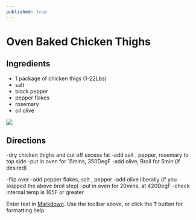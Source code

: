 ```yaml
---
published: true
---
```

# Oven Baked Chicken Thighs

## Ingredients

- 1 package of chicken thigs (1-22Lbs)
- salt
- black pepper
- pepper flakes
- rosemary
- oil olive

![]({{site.baseurl}}/https://www.yellowblissroad.com/wp-content/uploads/2018/02/Crispy-Baked-Chicken-Thighs-2-of-3.webp)

## Directions

-dry chicken thighs and cut off excess fat
-add salt , pepper, rosemary to top side
-put in oven for 15mins, 350DegF
-add olive, Broil for 5min (if desired)

-flip over
-add pepper flakes, salt , pepper
-add olive liberally (if you skipped the above broil step)
-put in oven for 20mins, at 420DegF
-check internal temp is 165F or greater



Enter text in [Markdown](http://daringfireball.net/projects/markdown/). Use the toolbar above, or click the **?** button for formatting help.
